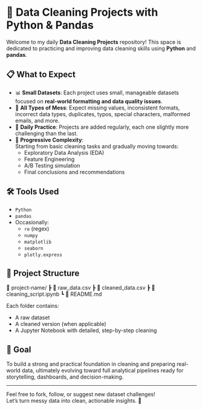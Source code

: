 # 🧹 Data Cleaning Projects with Python & Pandas

Welcome to my daily **Data Cleaning Projects** repository! This space is dedicated to practicing and improving data cleaning skills using **Python** and **pandas**.

## 📋 What to Expect

- 📊 **Small Datasets**: Each project uses small, manageable datasets focused on **real-world formatting and data quality issues**.  
- 🧠 **All Types of Mess**: Expect missing values, inconsistent formats, incorrect data types, duplicates, typos, special characters, malformed emails, and more.
- 🔁 **Daily Practice**: Projects are added regularly, each one slightly more challenging than the last.
- 🧪 **Progressive Complexity**:  
   Starting from basic cleaning tasks and gradually moving towards:
   - Exploratory Data Analysis (EDA)
   - Feature Engineering
   - A/B Testing simulation
   - Final conclusions and recommendations

## 🛠 Tools Used

- `Python`  
- `pandas`  
- Occasionally:
  - `re` (regex)
  - `numpy`
  - `matplotlib`
  - `seaborn`
  -  `plotly.express`

## 📁 Project Structure

📂 project-name/
┣ 📄 raw_data.csv
┣ 📄 cleaned_data.csv
┣ 📄 cleaning_script.ipynb
┗ 📄 README.md

Each folder contains:
- A raw dataset
- A cleaned version (when applicable)
- A Jupyter Notebook with detailed, step-by-step cleaning

## 🎯 Goal

To build a strong and practical foundation in cleaning and preparing real-world data, ultimately evolving toward full analytical pipelines ready for storytelling, dashboards, and decision-making.

---

Feel free to fork, follow, or suggest new dataset challenges!  
Let’s turn messy data into clean, actionable insights. 🚀
